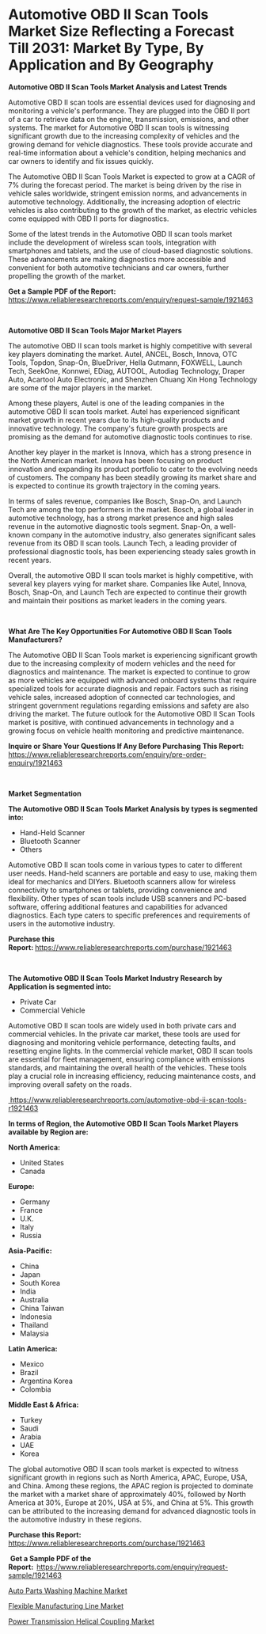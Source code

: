 <p><h1>Automotive OBD II Scan Tools Market Size Reflecting a Forecast Till 2031: Market By Type, By Application and By Geography</h1></p><p><strong>Automotive OBD II Scan Tools Market Analysis and Latest Trends</strong></p>
<p><p>Automotive OBD II scan tools are essential devices used for diagnosing and monitoring a vehicle's performance. They are plugged into the OBD II port of a car to retrieve data on the engine, transmission, emissions, and other systems. The market for Automotive OBD II scan tools is witnessing significant growth due to the increasing complexity of vehicles and the growing demand for vehicle diagnostics. These tools provide accurate and real-time information about a vehicle's condition, helping mechanics and car owners to identify and fix issues quickly.</p><p>The Automotive OBD II Scan Tools Market is expected to grow at a CAGR of 7% during the forecast period. The market is being driven by the rise in vehicle sales worldwide, stringent emission norms, and advancements in automotive technology. Additionally, the increasing adoption of electric vehicles is also contributing to the growth of the market, as electric vehicles come equipped with OBD II ports for diagnostics.</p><p>Some of the latest trends in the Automotive OBD II scan tools market include the development of wireless scan tools, integration with smartphones and tablets, and the use of cloud-based diagnostic solutions. These advancements are making diagnostics more accessible and convenient for both automotive technicians and car owners, further propelling the growth of the market.</p></p>
<p><strong>Get a Sample PDF of the Report:&nbsp;</strong> <a href="https://www.reliableresearchreports.com/enquiry/request-sample/1921463">https://www.reliableresearchreports.com/enquiry/request-sample/1921463</a></p>
<p>&nbsp;</p>
<p><strong>Automotive OBD II Scan Tools Major Market Players</strong></p>
<p><p>The automotive OBD II scan tools market is highly competitive with several key players dominating the market. Autel, ANCEL, Bosch, Innova, OTC Tools, Topdon, Snap-On, BlueDriver, Hella Gutmann, FOXWELL, Launch Tech, SeekOne, Konnwei, EDiag, AUTOOL, Autodiag Technology, Draper Auto, Acartool Auto Electronic, and Shenzhen Chuang Xin Hong Technology are some of the major players in the market.</p><p>Among these players, Autel is one of the leading companies in the automotive OBD II scan tools market. Autel has experienced significant market growth in recent years due to its high-quality products and innovative technology. The company's future growth prospects are promising as the demand for automotive diagnostic tools continues to rise.</p><p>Another key player in the market is Innova, which has a strong presence in the North American market. Innova has been focusing on product innovation and expanding its product portfolio to cater to the evolving needs of customers. The company has been steadily growing its market share and is expected to continue its growth trajectory in the coming years.</p><p>In terms of sales revenue, companies like Bosch, Snap-On, and Launch Tech are among the top performers in the market. Bosch, a global leader in automotive technology, has a strong market presence and high sales revenue in the automotive diagnostic tools segment. Snap-On, a well-known company in the automotive industry, also generates significant sales revenue from its OBD II scan tools. Launch Tech, a leading provider of professional diagnostic tools, has been experiencing steady sales growth in recent years.</p><p>Overall, the automotive OBD II scan tools market is highly competitive, with several key players vying for market share. Companies like Autel, Innova, Bosch, Snap-On, and Launch Tech are expected to continue their growth and maintain their positions as market leaders in the coming years.</p></p>
<p>&nbsp;</p>
<p><strong>What Are The Key Opportunities For Automotive OBD II Scan Tools Manufacturers?</strong></p>
<p><p>The Automotive OBD II Scan Tools market is experiencing significant growth due to the increasing complexity of modern vehicles and the need for diagnostics and maintenance. The market is expected to continue to grow as more vehicles are equipped with advanced onboard systems that require specialized tools for accurate diagnosis and repair. Factors such as rising vehicle sales, increased adoption of connected car technologies, and stringent government regulations regarding emissions and safety are also driving the market. The future outlook for the Automotive OBD II Scan Tools market is positive, with continued advancements in technology and a growing focus on vehicle health monitoring and predictive maintenance.</p></p>
<p><strong>Inquire or Share Your Questions If Any Before Purchasing This Report:</strong> <a href="https://www.reliableresearchreports.com/enquiry/pre-order-enquiry/1921463">https://www.reliableresearchreports.com/enquiry/pre-order-enquiry/1921463</a></p>
<p>&nbsp;</p>
<p><strong>Market Segmentation</strong></p>
<p><strong>The Automotive OBD II Scan Tools Market Analysis by types is segmented into:</strong></p>
<p><ul><li>Hand-Held Scanner</li><li>Bluetooth Scanner</li><li>Others</li></ul></p>
<p><p>Automotive OBD II scan tools come in various types to cater to different user needs. Hand-held scanners are portable and easy to use, making them ideal for mechanics and DIYers. Bluetooth scanners allow for wireless connectivity to smartphones or tablets, providing convenience and flexibility. Other types of scan tools include USB scanners and PC-based software, offering additional features and capabilities for advanced diagnostics. Each type caters to specific preferences and requirements of users in the automotive industry.</p></p>
<p><strong>Purchase this Report:&nbsp;</strong><a href="https://www.reliableresearchreports.com/purchase/1921463">https://www.reliableresearchreports.com/purchase/1921463</a></p>
<p>&nbsp;</p>
<p><strong>The Automotive OBD II Scan Tools Market Industry Research by Application is segmented into:</strong></p>
<p><ul><li>Private Car</li><li>Commercial Vehicle</li></ul></p>
<p><p>Automotive OBD II scan tools are widely used in both private cars and commercial vehicles. In the private car market, these tools are used for diagnosing and monitoring vehicle performance, detecting faults, and resetting engine lights. In the commercial vehicle market, OBD II scan tools are essential for fleet management, ensuring compliance with emissions standards, and maintaining the overall health of the vehicles. These tools play a crucial role in increasing efficiency, reducing maintenance costs, and improving overall safety on the roads.</p></p>
<p><a href="https://www.reliableresearchreports.com/automotive-obd-ii-scan-tools-r1921463">&nbsp;https://www.reliableresearchreports.com/automotive-obd-ii-scan-tools-r1921463</a></p>
<p><strong>In terms of Region, the Automotive OBD II Scan Tools Market Players available by Region are:</strong></p>
<p>
    <p> <strong> North America: </strong>
        <ul>
            <li>United States</li>
            <li>Canada</li>
        </ul>
        </p> 
    <p> <strong> Europe: </strong>
        <ul>
            <li>Germany</li>
            <li>France</li>
            <li>U.K.</li>
            <li>Italy</li>
            <li>Russia</li>
        </ul>
        </p> 
    <p> <strong> Asia-Pacific: </strong>
        <ul>
            <li>China</li>
            <li>Japan</li>
            <li>South Korea</li>
            <li>India</li>
            <li>Australia</li>
            <li>China Taiwan</li>
            <li>Indonesia</li>
            <li>Thailand</li>
            <li>Malaysia</li>
        </ul>
        </p> 
    <p> <strong> Latin America: </strong>
        <ul>
            <li>Mexico</li>
            <li>Brazil</li>
            <li>Argentina Korea</li>
            <li>Colombia</li>
        </ul>
        </p> 
    <p> <strong> Middle East & Africa: </strong>
        <ul>
            <li>Turkey</li>
            <li>Saudi</li>
            <li>Arabia</li>
            <li>UAE</li>
            <li>Korea</li>
        </ul>
    </p>
    </p>
<p><p>The global automotive OBD II scan tools market is expected to witness significant growth in regions such as North America, APAC, Europe, USA, and China. Among these regions, the APAC region is projected to dominate the market with a market share of approximately 40%, followed by North America at 30%, Europe at 20%, USA at 5%, and China at 5%. This growth can be attributed to the increasing demand for advanced diagnostic tools in the automotive industry in these regions.</p></p>
<p><strong>Purchase this Report: </strong><a href="https://www.reliableresearchreports.com/purchase/1921463">https://www.reliableresearchreports.com/purchase/1921463</a></p>
<p>&nbsp;<strong>Get a Sample PDF of the Report:&nbsp;&nbsp;</strong><a href="https://www.reliableresearchreports.com/enquiry/request-sample/1921463">https://www.reliableresearchreports.com/enquiry/request-sample/1921463</a></p>
<p><strong></strong></p>
<p><p><a href="https://www.linkedin.com/pulse/auto-parts-washing-machine-market-analysis-sze-forecasted-ui5re?trackingId=dbbU5UHaJnOCa3waQMVkFA%3D%3D">Auto Parts Washing Machine Market</a></p><p><a href="https://www.linkedin.com/pulse/analyzing-flexible-manufacturing-line-market-global-industry-xzpme?trackingId=cwGvrkLeOeO6TW9Lma8RwA%3D%3D">Flexible Manufacturing Line Market</a></p><p><a href="https://github.com/mabutironaldo/Market-Research-Report-List-4/blob/main/power-transmission-helical-coupling-market.md">Power Transmission Helical Coupling Market</a></p></p>